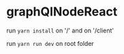 # graphQlNodeReact

run ```yarn install``` on '/' and on '/client'

run ```yarn run dev``` on root folder


